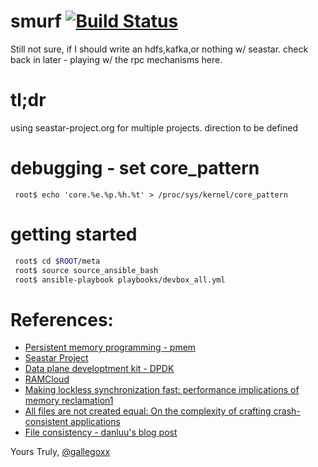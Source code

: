 # smurf [![Build Status](https://travis-ci.org/senior7515/smurf.svg?branch=master)](https://travis-ci.org/senior7515/smurf)

Still not sure, if I should write an hdfs,kafka,or nothing w/ seastar.
check back in later - playing w/ the rpc mechanisms here.

# tl;dr

using seastar-project.org for multiple projects. direction to be defined

# debugging - set core_pattern

```
 root$ echo 'core.%e.%p.%h.%t' > /proc/sys/kernel/core_pattern
```
# getting started
```bash
 root$ cd $ROOT/meta
 root$ source source_ansible_bash
 root$ ansible-playbook playbooks/devbox_all.yml
```

# References:

* [Persistent memory programming - pmem](http://pmem.io/)
* [Seastar Project](http://www.seastar-project.org/)
* [Data plane developtment kit - DPDK](http://dpdk.org/)
* [RAMCloud](https://ramcloud.atlassian.net/wiki/download/attachments/6848571/RAMCloudPaper.pdf)
* [Making lockless synchronization fast: performance implications of memory reclamation1](http://doi.ieeecomputersociety.org/10.1109/IPDPS.2006.163)
* [All files are not created equal: On the complexity of crafting crash-consistent applications](http://research.cs.wisc.edu/wind/Publications/alice-osdi14.pdf)
* [File consistency - danluu's blog post](http://danluu.com/file-consistency/)

Yours Truly,
[@gallegoxx](https://twitter.com/gallegoxx)
